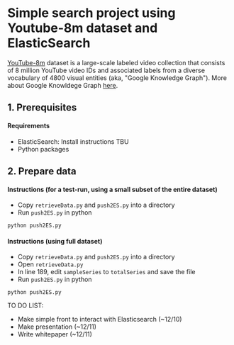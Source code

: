 # Simple search project using Youtube-8m dataset and ElasticSearch

[YouTube-8m](https://research.google.com/youtube8m/) dataset is a large-scale labeled video collection that consists of 8 million YouTube video IDs and associated labels from a diverse vocabulary of 4800 visual entities (aka, "Google Knowledge Graph"). More about Google Knowldege Graph [here](https://www.google.com/intl/bn/insidesearch/features/search/knowledge.html). 

## 1. Prerequisites
#### Requirements
* ElasticSearch: Install instructions TBU
* Python packages

## 2. Prepare data
#### Instructions (for a test-run, using a small subset of the entire dataset)
* Copy `retrieveData.py` and `push2ES.py` into a directory
* Run `push2ES.py` in python
```
python push2ES.py
```
#### Instructions (using full dataset)
* Copy `retrieveData.py` and `push2ES.py` into a directory
* Open `retrieveData.py`
* In line 189, edit `sampleSeries` to `totalSeries` and save the file
* Run `push2ES.py` in python
```
python push2ES.py
```


TO DO LIST:
* Make simple front to interact with Elasticsearch (~12/10) 
* Make presentation (~12/11)
* Write whitepaper (~12/11)
